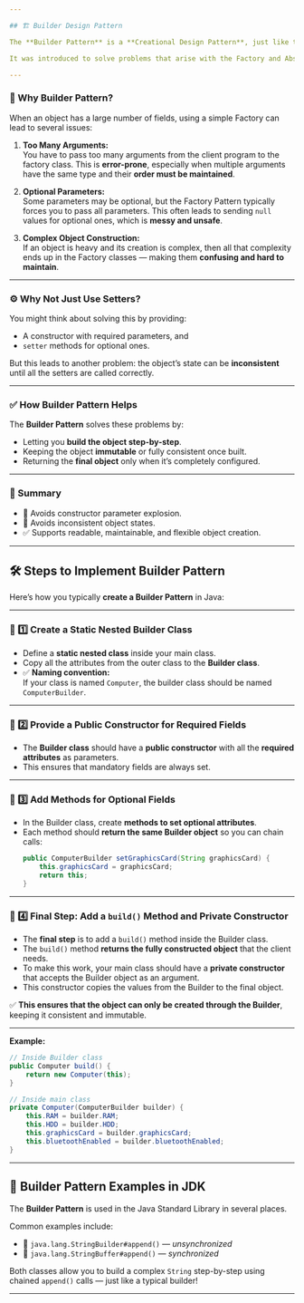 ```yaml
---

## 🏗️ Builder Design Pattern

The **Builder Pattern** is a **Creational Design Pattern**, just like the **Factory Pattern** and **Abstract Factory Pattern**.  

It was introduced to solve problems that arise with the Factory and Abstract Factory Patterns when an object contains **many attributes**.

---
```


### 📌 Why Builder Pattern?

When an object has a large number of fields, using a simple Factory can lead to several issues:

1. **Too Many Arguments:**  
   You have to pass too many arguments from the client program to the factory class. This is **error-prone**, especially when multiple arguments have the same type and their **order must be maintained**.

2. **Optional Parameters:**  
   Some parameters may be optional, but the Factory Pattern typically forces you to pass all parameters. This often leads to sending `null` values for optional ones, which is **messy and unsafe**.

3. **Complex Object Construction:**  
   If an object is heavy and its creation is complex, then all that complexity ends up in the Factory classes — making them **confusing and hard to maintain**.

---

### ⚙️ Why Not Just Use Setters?

You might think about solving this by providing:
- A constructor with required parameters, and
- `setter` methods for optional ones.

But this leads to another problem: the object’s state can be **inconsistent** until all the setters are called correctly.

---

### ✅ How Builder Pattern Helps

The **Builder Pattern** solves these problems by:
- Letting you **build the object step-by-step**.
- Keeping the object **immutable** or fully consistent once built.
- Returning the **final object** only when it’s completely configured.

---

### 📖 Summary

- 🚫 Avoids constructor parameter explosion.
- 🚫 Avoids inconsistent object states.
- ✅ Supports readable, maintainable, and flexible object creation.

---

## 🛠️ Steps to Implement Builder Pattern

Here’s how you typically **create a Builder Pattern** in Java:

---

### 📌 1️⃣ Create a Static Nested Builder Class

- Define a **static nested class** inside your main class.
- Copy all the attributes from the outer class to the **Builder class**.
- ✅ **Naming convention:**  
  If your class is named `Computer`, the builder class should be named `ComputerBuilder`.

---

### 📌 2️⃣ Provide a Public Constructor for Required Fields

- The **Builder class** should have a **public constructor** with all the **required attributes** as parameters.
- This ensures that mandatory fields are always set.

---

### 📌 3️⃣ Add Methods for Optional Fields

- In the Builder class, create **methods to set optional attributes**.
- Each method should **return the same Builder object** so you can chain calls:
  ```java
  public ComputerBuilder setGraphicsCard(String graphicsCard) {
      this.graphicsCard = graphicsCard;
      return this;
  }

---

### 📌 4️⃣ Final Step: Add a `build()` Method and Private Constructor

- The **final step** is to add a `build()` method inside the Builder class.
- The `build()` method **returns the fully constructed object** that the client needs.
- To make this work, your main class should have a **private constructor** that accepts the Builder object as an argument.
- This constructor copies the values from the Builder to the final object.

✅ **This ensures that the object can only be created through the Builder**, keeping it consistent and immutable.

---

**Example:**

```java
// Inside Builder class
public Computer build() {
    return new Computer(this);
}

// Inside main class
private Computer(ComputerBuilder builder) {
    this.RAM = builder.RAM;
    this.HDD = builder.HDD;
    this.graphicsCard = builder.graphicsCard;
    this.bluetoothEnabled = builder.bluetoothEnabled;
}

```
---

## 📌 Builder Pattern Examples in JDK

The **Builder Pattern** is used in the Java Standard Library in several places.

Common examples include:

- 🧩 `java.lang.StringBuilder#append()` — *unsynchronized*
- 🧩 `java.lang.StringBuffer#append()` — *synchronized*

Both classes allow you to build a complex `String` step-by-step using chained `append()` calls — just like a typical builder!

---